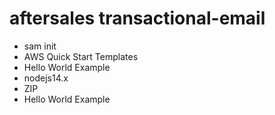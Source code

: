 # aftersales transactional-email

- sam init
- AWS Quick Start Templates
- Hello World Example
- nodejs14.x
- ZIP
- Hello World Example
